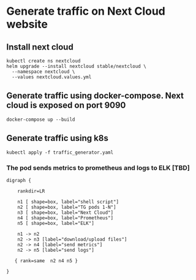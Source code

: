 # Generate traffic on Next Cloud website

## Install next cloud

```
kubectl create ns nextcloud
helm upgrade --install nextcloud stable/nextcloud \
  --namespace nextcloud \
  --values nextcloud.values.yml
```

## Generate traffic using docker-compose. Next cloud is exposed on port 9090

```
docker-compose up --build
```

## Generate traffic using k8s

```
kubectl apply -f traffic_generator.yaml
```

### The pod sends metrics to prometheus and logs to ELK [TBD]


```graphviz
digraph {
    
    rankdir=LR
    
    n1 [ shape=box, label="shell script"]
    n2 [ shape=box, label="TG pods 1-N"]
    n3 [ shape=box, label="Next Cloud"]
    n4 [ shape=box, label="Prometheus"]
    n5 [ shape=box, label="ELK"]
    
    n1 -> n2
    n2 -> n3 [label="download/upload files"]
    n2 -> n4 [label="send metrics"]
    n2 -> n5 [label="send logs"]

   { rank=same  n2 n4 n5 }
    
}
```

